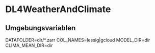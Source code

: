# DL4WeatherAndClimate

## Umgebungsvariablen
DATAFOLDER=dir/*.zarr
COL_NAMES=lessig|gcloud
MODEL_DIR=dir
CLIMA_MEAN_DIR=dir
